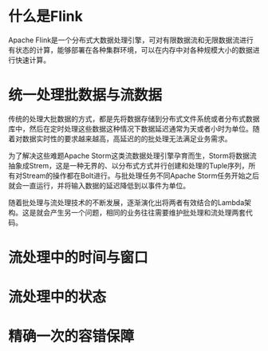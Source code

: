 # 什么是Flink
Apache Flink是一个分布式大数据处理引擎，可对有限数据流和无限数据流进行有状态的计算，能够部署在各种集群环境，可以在内存中对各种规模大小的数据进行快速计算。
# 统一处理批数据与流数据
传统的处理大批数据的方式，都是先将数据存储到分布式文件系统或者分布式数据库中，然后在定时处理这些数据这种情况下数据延迟通常为天或者小时为单位。随着对数据实时性的要求越来越高，高延迟的的批处理无法满足业务需求。

为了解决这些难题Apache Storm这类流数据处理引擎孕育而生，Storm将数据流抽象成Strem，这是一种无界的、以分布式方式并行创建和处理的Tuple序列，所有对Stream的操作都在Bolt进行。与批处理任务不同Apache Storm任务开始之后就会一直运行，并将输入数据的延迟降低到以事件为单位。

随着批处理与流处理技术的不断发展，逐渐演化出将两者有效结合的Lambda架构。这是就会产生另一个问题，相同的业务往往需要维护批处理和流处理两套代码。
# 流处理中的时间与窗口
# 流处理中的状态
# 精确一次的容错保障